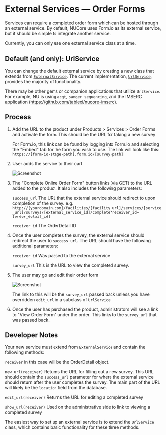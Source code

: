 # External Services — Order Forms

Services can require a completed order form which can be hosted through an external service. By default, NUCore uses Form.io as its external service, but it should be simple to integrate another service.

Currently, you can only use one external service class at a time.

## Default (and only): UrlService

You can change the default external service by creating a new class that extends from [`ExternalService`](../app/models/external_service.rb). The current implementation, [`UrlService`](../app/models/url_service.rb), provides the majority of functionality.

There may be other gems or companion applications that utilize `UrlService`.
For example, NU is using `acgt`, `sanger_sequencing`, and the IMSERC application (https://github.com/tablexi/nucore-imserc).

## Process

1. Add the URL to the product under Products > Services > Order Forms and activate the form. This should be the URL for taking a new survey

    For Form.io, this link can be found by logging into Form.io and selecting the "Embed" tab for the form you wish to use.
    The link will look like this: `https://[form-io-stage-path].form.io/[survey-path]`

2. User adds the service to their cart
   
   ![Screenshot](images/complete-online-order-form.png)
   
3. The "Complete Online Order Form" button links (via GET) to the URL added to the product. It also includes the following parameters:

   `success_url` The URL that the external service should redirect to upon completion of the survey.
    e.g. `http://[yourdomain.com]/facilities/[facility_url]/services/[service_url]/surveys/[external_service_id]/complete?receiver_id=[order_detail_id]`

   `receiver_id` The OrderDetail ID

4. Once the user completes the survey, the external service should redirect the user to `success_url`. The URL should have the following additional parameters:

   `receiver_id` Was passed to the external service
   
   `survey_url` This is the URL to view the completed survey.

5. The user may go and edit their order form
    
    ![Screenshot](images/edit-online-order-form.png)
    
    The link to this will be the `survey_url` passed back unless you have overridden `edit_url` in a subclass of `UrlService`.

6. Once the user has purchased the product, administrators will see a link to "View Order Form" under the order. This links to the `survey_url` that was passed back. 

## Developer Notes

Your new service must extend from `ExternalService` and contain the following methods:

`receiver` in this case will be the OrderDetail object.

`new_url(receiver)` Returns the URL for filling out a new survey. This URL should contain the `success_url` parameter for where the external service should return after the user completes the survey. The main part of the URL will likely be the `location` field from the database.

`edit_url(receiver)` Returns the URL for editing a completed survey

`show_url(receiver)` Used on the administrative side to link to viewing a completed survey

The easiest way to set up an external service is to extend the `UrlService` class, which contains basic functionality for these three methods.
